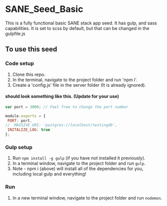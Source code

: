 # SANE_Seed_Basic
This is a fully functional basic SANE stack app seed. It has gulp, and sass capabilities.
It is set to scss by default, but that can be changed in the gulpfile.js


## To use this seed

### Code setup
1. Clone this repo.
2. In the terminal, navigate to the project folder and run 'npm i'.
3. Create a 'config.js' file in the server folder (It is already ignored).

#### should look something like this. (Update for your use)
```javascript
var port = 3000; // Feel free to change the port number

module.exports = {
 PORT: port,
//  MASSIVE_URI: 'postgres://localhost/testingdb',
 INITALIZE_LOG: true
};
```

### Gulp setup
1. Run `npm install -g gulp` (if you have not installed it previously).
2. In a terminal window, navigate to the project folder and run `gulp`.
3. Note - npm i (above) will install all of the dependencies for you, 
including local gulp and everything!

### Run
1. In a new terminal window, navigate to the project folder and run `nodemon`.
